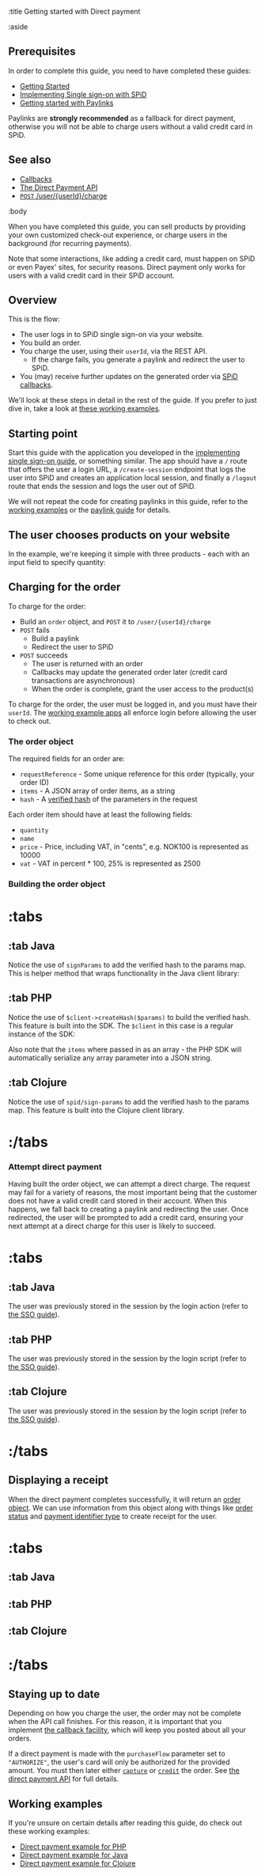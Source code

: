 :title Getting started with Direct payment

:aside

## Prerequisites

In order to complete this guide, you need to have completed these guides:

- [Getting Started](/getting-started/)
- [Implementing Single sign-on with SPiD](/implementing-sso/)
- [Getting started with Paylinks](/getting-started-with-paylinks/)

Paylinks are **strongly recommended** as a fallback for direct payment,
otherwise you will not be able to charge users without a valid credit card in
SPiD.

## See also

- [Callbacks](/callbacks/)
- [The Direct Payment API](/direct-payment-api/)
- [`POST` /user/{userId}/charge](/endpoints/POST/user/{userId}/charge/)

:body

When you have completed this guide, you can sell products by providing your own
customized check-out experience, or charge users in the background (for
recurring payments).

Note that some interactions, like adding a credit card, must happen on SPiD or
even Payex' sites, for security reasons. Direct payment only works for users
with a valid credit card in their SPiD account.

## Overview

This is the flow:

- The user logs in to SPiD single sign-on via your website.
- You build an order.
- You charge the user, using their `userId`, via the REST API.
    - If the charge fails, you generate a paylink and redirect the user to SPiD.
- You (may) receive further updates on the generated order via [SPiD callbacks](/callbacks/).

We'll look at these steps in detail in the rest of the guide. If you prefer to
just dive in, take a look at [these working examples](#working-examples).

## Starting point

Start this guide with the application you developed in the
[implementing single sign-on guide](/implementing-sso/), or something similar.
The app should have a `/` route that offers the user a login URL, a
`/create-session` endpoint that logs the user into SPiD and creates an
application local session, and finally a `/logout` route that ends the session
and logs the user out of SPiD.

We will not repeat the code for creating paylinks in this guide, refer to the
[working examples](#working-examples) or the
[paylink guide](/getting-started-with-paylinks/) for details.

## The user chooses products on your website

In the example, we're keeping it simple with three products - each with an input
field to specify quantity:

<spid-example lang="html" repo="clj" src="/direct-payment/resources/index.html" title="Keeping product choices simple"/>

## Charging for the order

To charge for the order:

- Build an `order` object, and `POST` it to `/user/{userId}/charge`
- `POST` fails
    - Build a paylink
    - Redirect the user to SPiD
- `POST` succeeds
    - The user is returned with an order
    - Callbacks may update the generated order later (credit card transactions are asynchronous)
    - When the order is complete, grant the user access to the product(s)

To charge for the order, the user must be logged in, and you must have their
`userId`. The [working example apps](#working-examples) all enforce login before
allowing the user to check out.

### The order object

The required fields for an order are:

- `requestReference` - Some unique reference for this order (typically, your order ID)
- `items` - A JSON array of order items, as a string
- `hash` - A [verified hash](/verified-hash/) of the parameters in the request

Each order item should have at least the following fields:

- `quantity`
- `name`
- `price` - Price, including VAT, in "cents", e.g. NOK100 is represented as 10000
- `vat` - VAT in percent * 100, 25% is represented as 2500

### Building the order object

# :tabs

## :tab Java

<spid-example lang="java" src="/direct-payment/src/main/java/no/spid/examples/ShopController.java" title="The entirety of our product catalog right here"/>
<spid-example lang="java" src="/direct-payment/src/main/java/no/spid/examples/ShopController.java" title="Create data to POST to /user/{userId}/charge"/>

Notice the use of `signParams` to add the verified hash to the params map. This
is helper method that wraps functionality in the Java client library:

<spid-example lang="java" src="/direct-payment/src/main/java/no/spid/examples/BaseController.java" title="Creating the security helper"/>
<spid-example lang="java" src="/direct-payment/src/main/java/no/spid/examples/BaseController.java" title="Signing parameters"/>

## :tab PHP

<spid-example lang="php" src="/direct-payment/checkout.php" title="The entirety of our product catalog right here"/>
<spid-example lang="php" src="/direct-payment/checkout.php" title="Create data to POST to /user/{userId}/charge"/>

Notice the use of `$client->createHash($params)` to build the verified hash.
This feature is built into the SDK. The `$client` in this case is a regular
instance of the SDK:

<spid-example lang="php" src="/direct-payment/checkout.php" title="Create SPiD client"/>

Also note that the `items` where passed in as an array - the PHP SDK will
automatically serialize any array parameter into a JSON string.

## :tab Clojure

<spid-example lang="clj" src="/direct-payment/src/spid_clojure_direct_payment_example/core.clj" title="The entirety of our product catalog right here"/>
<spid-example lang="clj" src="/direct-payment/src/spid_clojure_direct_payment_example/core.clj" title="Create data to POST to /user/{userId}/charge"/>

Notice the use of `spid/sign-params` to add the verified hash to the params map.
This feature is built into the Clojure client library.

# :/tabs

### Attempt direct payment

Having built the order object, we can attempt a direct charge. The request may
fail for a variety of reasons, the most important being that the customer does
not have a valid credit card stored in their account. When this happens, we fall
back to creating a paylink and redirecting the user. Once redirected, the user
will be prompted to add a credit card, ensuring your next attempt at a direct
charge for this user is likely to succeed.

# :tabs

## :tab Java

<spid-example lang="java" src="/direct-payment/src/main/java/no/spid/examples/ShopController.java" title="Attempting the direct payment, with a Paylink fallback"/>

The user was previously stored in the session by the login action (refer to
[the SSO guide](/implementing-sso/)).

## :tab PHP

<spid-example lang="php" src="/direct-payment/checkout.php" title="Attempting the direct payment, with a Paylink fallback"/>

The user was previously stored in the session by the login script (refer to
[the SSO guide](/implementing-sso/)).

<spid-example lang="php" src="/direct-payment/checkout.php" title="Retrieving the user"/>

## :tab Clojure

<spid-example lang="clj" src="/direct-payment/src/spid_clojure_direct_payment_example/core.clj" title="Attempting the direct payment, with a Paylink fallback"/>

The user was previously stored in the session by the login script (refer to
[the SSO guide](/implementing-sso/)).

# :/tabs

## Displaying a receipt

When the direct payment completes successfully, it will return an
[order object](/types/order/). We can use information from this object along
with things like [order status](/types/order-status/) and
[payment identifier type](/types/payment-id-type/) to create receipt for
the user.

# :tabs

## :tab Java

<spid-example lang="java" src="/direct-payment/src/main/java/no/spid/examples/ShopController.java" title="Preparing order data for the receipt view"/>
<spid-example lang="html" repo="java" src="/direct-payment/src/main/resources/templates/receipt.html" title="Simple receipt"/>

## :tab PHP

<spid-example lang="php" repo="php" src="/direct-payment/receipt.php" title="Simple receipt"/>

## :tab Clojure

<spid-example lang="clj" src="/direct-payment/src/spid_clojure_direct_payment_example/core.clj" title="Extracting order data for the receipt view"/>
<spid-example lang="html" repo="clj" src="/direct-payment/resources/receipt.html" title="Simple receipt"/>

# :/tabs

## Staying up to date

Depending on how you charge the user, the order may not be complete when the API
call finishes. For this reason, it is important that you implement
[the callback facility](/callbacks/), which will keep you posted about all your
orders.

If a direct payment is made with the `purchaseFlow` parameter set to
`"AUTHORIZE"`, the user's card will only be authorized for the provided amount.
You must then later either
[`capture`](/endpoints/POST/order/{orderId}/capture/) or
[`credit`](/endpoints/POST/order/{orderId}/credit/) the order. See
[the direct payment API](/direct-payment-api/) for full details.

## Working examples

If you're unsure on certain details after reading this guide, do check
out these working examples:

- [Direct payment example for PHP](https://github.com/schibsted/spid-php-examples/tree/master/direct-payment)
- [Direct payment example for Java](https://github.com/schibsted/spid-java-examples/tree/master/direct-payment)
- [Direct payment example for Clojure](https://github.com/schibsted/spid-clj-examples/tree/master/direct-payment)
